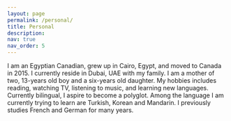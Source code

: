 ```yaml
---
layout: page
permalink: /personal/
title: Personal
description: 
nav: true
nav_order: 5
---
```



I am an Egyptian Canadian, grew up in Cairo, Egypt, and moved to Canada in 2015. I currently reside in Dubai, UAE with my family. I am a mother of two, 13-years old boy and a six-years old daughter. My hobbies includes reading, watching TV, listening to music, and learning new languages. Currently bilingual, I aspire to become a polyglot. Among the language I am currently trying to learn are Turkish, Korean and Mandarin. I previously studies French and German for many years. 
